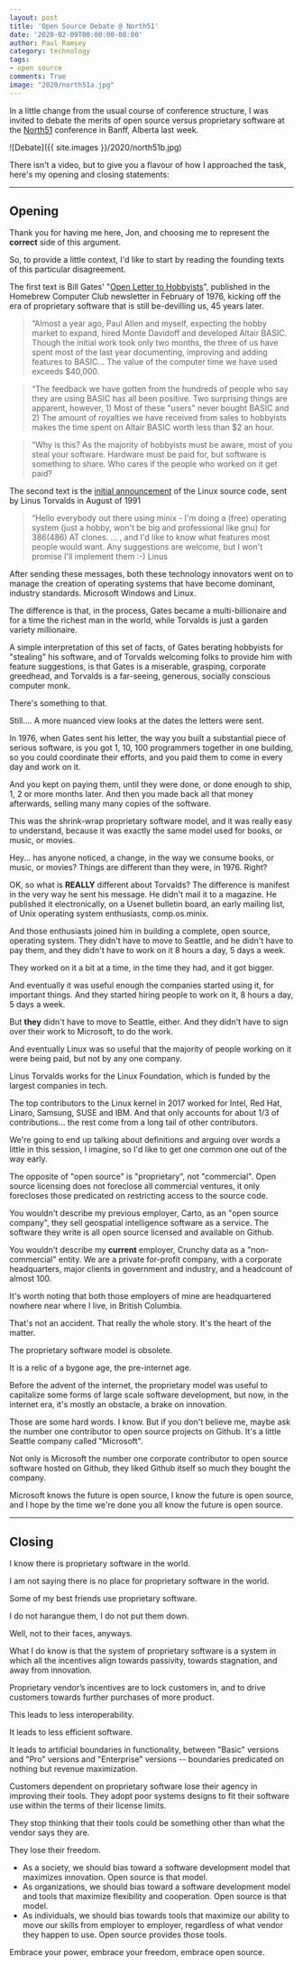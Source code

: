 ```yaml
---
layout: post
title: 'Open Source Debate @ North51'
date: '2020-02-09T00:00:00-08:00'
author: Paul Ramsey
category: technology
tags:
- open source
comments: True
image: "2020/north51a.jpg"
---
```


In a little change from the usual course of conference structure, I was invited to debate the merits of open source versus proprietary software at the [North51](http://www.n51.ca/) conference in Banff, Alberta last week. 

![Debate]({{ site.images }}/2020/north51b.jpg)

There isn't a video, but to give you a flavour of how I approached the task, here's my opening and closing statements:

-----------

## Opening 

Thank you for having me here, Jon, and choosing me to represent the **correct** side of this argument.

So, to provide a little context, I'd like to start by reading the founding texts of this particular disagreement.

The first text is Bill Gates' "[Open Letter to Hobbyists](http://www.digibarn.com/collections/newsletters/homebrew/V2_01/gatesletter.html)", published in the Homebrew Computer Club newsletter in February of 1976, kicking off the era of proprietary software that is still be-devilling us, 45 years later.

> “Almost a year ago, Paul Allen and myself, expecting the hobby market to expand, hired Monte Davidoff and developed Altair BASIC. Though the initial work took only two months, the three of us have spent most of the last year documenting, improving and adding features to BASIC... The value of the computer time we have used exceeds $40,000.

> “The feedback we have gotten from the hundreds of people who say they are using BASIC has all been positive. Two surprising things are apparent, however, 1) Most of these "users" never bought BASIC  and 2) The amount of royalties we have received from sales to hobbyists makes the time spent on Altair BASIC worth less than $2 an hour.

> “Why is this? As the majority of hobbyists must be aware, most of you steal your software. Hardware must be paid for, but software is something to share. Who cares if the people who worked on it get paid?

The second text is the [initial announcement](https://groups.google.com/forum/#!msg/comp.os.minix/dlNtH7RRrGA/SwRavCzVE7gJ) of the Linux source code, sent by Linus Torvalds in August of 1991

> “Hello everybody out there using minix - I'm doing a (free) operating system (just a hobby, won't be big and professional like gnu) for 386(486) AT clones. ... , and I'd like to know what features most people would want. Any suggestions are welcome, but I won't promise I'll implement them :-) Linus 

After sending these messages, both these technology innovators went on to manage the creation of operating systems that have become dominant, industry standards. Microsoft Windows and Linux.

The difference is that, in the process, Gates became a multi-billionaire and for a time the richest man in the world, while Torvalds is just a garden variety millionaire.

A simple interpretation of this set of facts, of Gates berating hobbyists for "stealing" his software, and of Torvalds welcoming folks to provide him with feature suggestions, is that Gates is a miserable, grasping, corporate greedhead, and Torvalds is a far-seeing, generous, socially conscious computer monk.

There's something to that.

Still.... A more nuanced view looks at the dates the letters were sent.

In 1976, when Gates sent his letter, the way you built a substantial piece of serious software, is you got 1, 10, 100 programmers together in one building, so you could coordinate their efforts, and you paid them to come in every day and work on it.  

And you kept on paying them, until they were done, or done enough to ship, 1, 2 or more months later. And then you made back all that money afterwards, selling many many copies of the software. 

This was the shrink-wrap proprietary software model, and it was really easy to understand, because it was exactly the same model used for books, or music, or movies.

Hey... has anyone noticed, a change, in the way we consume books, or music, or movies? Things are different than they were, in 1976. Right?

OK, so what is **REALLY** different about Torvalds? The difference is manifest in the very way he sent his message. He didn't mail it to a magazine. He published it electronically, on a Usenet bulletin board, an early mailing list, of Unix operating system enthusiasts, comp.os.minix.

And those enthusiasts joined him in building a complete, open source, operating system. They didn't have to move to Seattle, and he didn't have to pay them, and they didn't have to work on it 8 hours a day, 5 days a week. 

They worked on it a bit at a time, in the time they had, and it got bigger.

And eventually it was useful enough the companies started using it, for important things. And they started hiring people to work on it, 8 hours a day, 5 days a week.

But **they** didn't have to move to Seattle, either. And they didn't have to sign over their work to Microsoft, to do the work.

And eventually Linux was so useful that the majority of people working on it were being paid, but not by any one company.

Linus Torvalds works for the Linux Foundation, which is funded by the largest companies in tech.

The top contributors to the Linux kernel in 2017 worked for Intel, Red Hat, Linaro, Samsung, SUSE and IBM. And that only accounts for about 1/3 of contributions... the rest come from a long tail of other contributors.

We're going to end up talking about definitions and arguing over words a little in this session, I imagine, so I'd like to get one common one out of the way early.

The opposite of "open source" is "proprietary", not "commercial". Open source licensing does not foreclose all commercial ventures, it only forecloses those predicated on restricting access to the source code.

You wouldn't describe my previous employer, Carto, as an "open source company", they sell geospatial intelligence software as a service. The software they write is all open source licensed and available on Github.

You wouldn't describe my **current** employer, Crunchy data as a "non-commercial" entity. We are a private for-profit company, with a corporate headquarters, major clients in government and industry, and a headcount of almost 100.

It's worth noting that both those employers of mine are headquartered nowhere near where I live, in British Columbia. 

That's not an accident. That really the whole story. It's the heart of the matter. 

The proprietary software model is obsolete. 

It is a relic of a bygone age, the pre-internet age. 

Before the advent of the internet, the proprietary model was useful to capitalize some forms of large scale software development, but now, in the internet era, it's mostly an obstacle, a brake on innovation.

Those are some hard words. I know. But if you don't believe me, maybe ask the number one contributor to open source projects on Github. It's a little Seattle company called "Microsoft". 

Not only is Microsoft the number one corporate contributor to open source software hosted on Github, they liked Github itself so much they bought the company.

Microsoft knows the future is open source, I know the future is open source, and I hope by the time we're done you all know the future is open source.


----------- 

## Closing

I know there is proprietary software in the world.

I am not saying there is no place for proprietary software in the world.

Some of my best friends use proprietary software.

I do not harangue them, I do not put them down. 

Well, not to their faces, anyways.

What I do know is that the system of proprietary software is a system in which all the incentives align towards passivity, towards stagnation, and away from innovation.

Proprietary vendor’s incentives are to lock customers in, and to drive customers towards further purchases of more product.

This leads to less interoperability. 

It leads to less efficient software. 

It leads to artificial boundaries in functionality, between "Basic" versions and "Pro" versions  and "Enterprise" versions -- boundaries predicated on nothing but revenue maximization.

Customers dependent on proprietary software lose their agency in improving their tools. 
They adopt poor systems designs to fit their software use within the terms of their license limits.

They stop thinking that their tools could be something other than what the vendor says they are.

They lose their freedom.

* As a society, we should bias toward a software development model that maximizes innovation. Open source is that model.
* As organizations, we should bias toward a software development model and tools that maximize flexibility and cooperation. Open source is that model.
* As individuals, we should bias towards tools that maximize our ability to move our skills from employer to employer, regardless of what vendor they happen to use. Open source provides those tools.

Embrace your power, embrace your freedom, embrace open source.
